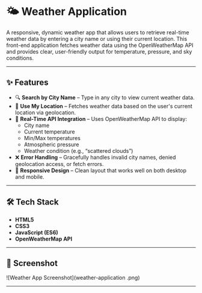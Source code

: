 # 🌤️ Weather Application

A responsive, dynamic weather app that allows users to retrieve real-time weather data by entering a city name or using their current location. This front-end application fetches weather data using the OpenWeatherMap API and provides clear, user-friendly output for temperature, pressure, and sky conditions.

---

## ✨ Features

- 🔍 **Search by City Name** – Type in any city to view current weather data.
- 📍 **Use My Location** – Fetches weather data based on the user's current location via geolocation.
- 📡 **Real-Time API Integration** – Uses OpenWeatherMap API to display:
  - City name
  - Current temperature
  - Min/Max temperatures
  - Atmospheric pressure
  - Weather condition (e.g., “scattered clouds”)
- ❌ **Error Handling** – Gracefully handles invalid city names, denied geolocation access, or fetch errors.
- 📱 **Responsive Design** – Clean layout that works well on both desktop and mobile.

---

## 🛠️ Tech Stack

- **HTML5**
- **CSS3**
- **JavaScript (ES6)**
- **OpenWeatherMap API**

---

## 📸 Screenshot

![Weather App Screenshot](weather-application
.png)



---


